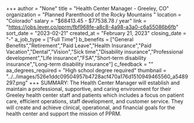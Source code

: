 +++
author = "None"
title = "Health Center Manager - Greeley, CO"
organization = "Planned Parenthood of the Rocky Mountains "
location = "Colorado"
salary = "$68413.45 - $77538.78 / year"
link = "https://jobs.lever.co/pprm/fbf968fe-a8c8-4a98-a3a0-c6a55086b6fb"
sort_date = "2023-02-21"
created_at = "February 21, 2023"
closing_date = "-"
a_job_type = ["Full Time"]
b_benefits = ["General Benefits","Retirement","Paid Leave","Health Insurance","Paid Vacation","Dental","Vision","Sick time","Disability insurance","Professional development","Life insurance","FSA","Short-term disability insurance","Long-term disability insurance"]
c_feedback = ""
aa_degrees_required = "High school degree required"
thumbnail = "../../images/526e1ddc09504957b4728acf470a176d1510949465560_a5489297.png"
+++
SUMMARY: The Health Center Manager will establish and maintain a professional, supportive, and caring environment for their Greeley health center staff and patients which includes a focus on patient care, efficient operations, staff development, and customer service. They will create and achieve clinical, operational, and financial goals for the health center and support the mission of PPRM.